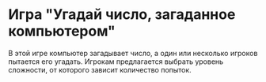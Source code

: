 # Игра "Угадай число, загаданное компьютером"

В этой игре компьютер загадывает число, а один или несколько игроков пытается его угадать.
Игрокам предлагается выбрать уровень сложности, от которого зависит количество попыток.
